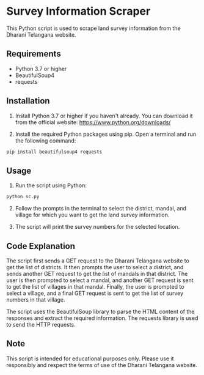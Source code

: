 
# Survey Information Scraper

This Python script is used to scrape land survey information from the Dharani Telangana website.

## Requirements

- Python 3.7 or higher
- BeautifulSoup4
- requests

## Installation

1. Install Python 3.7 or higher if you haven't already. You can download it from the official website: https://www.python.org/downloads/

2. Install the required Python packages using pip. Open a terminal and run the following command:

```bash
pip install beautifulsoup4 requests
```

## Usage

1. Run the script using Python:

```bash
python sc.py
```

2. Follow the prompts in the terminal to select the district, mandal, and village for which you want to get the land survey information.

3. The script will print the survey numbers for the selected location.

## Code Explanation

The script first sends a GET request to the Dharani Telangana website to get the list of districts. It then prompts the user to select a district, and sends another GET request to get the list of mandals in that district. The user is then prompted to select a mandal, and another GET request is sent to get the list of villages in that mandal. Finally, the user is prompted to select a village, and a final GET request is sent to get the list of survey numbers in that village.

The script uses the BeautifulSoup library to parse the HTML content of the responses and extract the required information. The requests library is used to send the HTTP requests.

## Note

This script is intended for educational purposes only. Please use it responsibly and respect the terms of use of the Dharani Telangana website.
